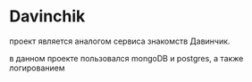 # Davinchik
проект является аналогом сервиса знакомств Давинчик.

в данном проекте пользовался mongoDB и postgres, а также логированием
